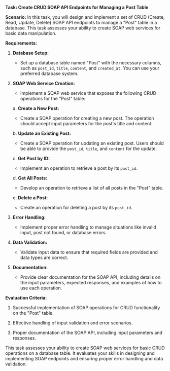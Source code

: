 **Task: Create CRUD SOAP API Endpoints for Managing a Post Table**

**Scenario:** In this task, you will design and implement a set of CRUD (Create, Read, Update, Delete) SOAP API endpoints to manage a "Post" table in a database. This task assesses your ability to create SOAP web services for basic data manipulation.

**Requirements:**

1. **Database Setup:**
   - Set up a database table named "Post" with the necessary columns, such as `post_id`, `title`, `content`, and `created_at`. You can use your preferred database system.

2. **SOAP Web Service Creation:**
   - Implement a SOAP web service that exposes the following CRUD operations for the "Post" table:

   a. **Create a New Post:**
      - Create a SOAP operation for creating a new post. The operation should accept input parameters for the post's title and content.

   b. **Update an Existing Post:**
      - Create a SOAP operation for updating an existing post. Users should be able to provide the `post_id`, `title`, and `content` for the update.

   c. **Get Post by ID:**
      - Implement an operation to retrieve a post by its `post_id`.

   d. **Get All Posts:**
      - Develop an operation to retrieve a list of all posts in the "Post" table.

   e. **Delete a Post:**
      - Create an operation for deleting a post by its `post_id`.

3. **Error Handling:**
   - Implement proper error handling to manage situations like invalid input, post not found, or database errors.

4. **Data Validation:**
   - Validate input data to ensure that required fields are provided and data types are correct.

5. **Documentation:**
   - Provide clear documentation for the SOAP API, including details on the input parameters, expected responses, and examples of how to use each operation.

**Evaluation Criteria:**

1. Successful implementation of SOAP operations for CRUD functionality on the "Post" table.

2. Effective handling of input validation and error scenarios.

3. Proper documentation of the SOAP API, including input parameters and responses.

This task assesses your ability to create SOAP web services for basic CRUD operations on a database table. It evaluates your skills in designing and implementing SOAP endpoints and ensuring proper error handling and data validation.